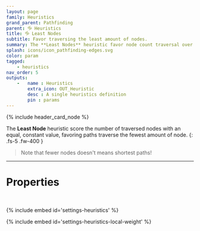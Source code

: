 ```yaml
---
layout: page
family: Heuristics
grand_parent: Pathfinding
parent: 🝰 Heuristics
title: 🝰 Least Nodes
subtitle: Favor traversing the least amount of nodes.
summary: The **Least Nodes** heuristic favor node count traversal over anything else. 
splash: icons/icon_pathfinding-edges.svg
color: param
tagged: 
    - heuristics
nav_order: 5
outputs:
    -   name : Heuristics
        extra_icon: OUT_Heuristic
        desc : A single heuristics definition
        pin : params
---
```


{% include header_card_node %}

The **Least Node** heuristic score the number of traversed nodes with an equal, constant value, favoring paths traverse the fewest amount of node.
{: .fs-5 .fw-400 } 

> Note that fewer nodes doesn't means shortest paths!

---
# Properties
<br>

{% include embed id='settings-heuristics' %}

{% include embed id='settings-heuristics-local-weight' %}
